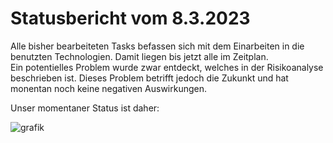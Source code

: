 # Statusbericht vom 8.3.2023


Alle bisher bearbeiteten Tasks befassen sich mit dem Einarbeiten in die benutzten Technologien.
Damit liegen bis jetzt alle im Zeitplan. <br>
Ein potentielles Problem wurde zwar entdeckt, welches in der Risikoanalyse beschrieben ist.
Dieses Problem betrifft jedoch die Zukunkt und hat monentan noch keine negativen Auswirkungen.

Unser momentaner Status ist daher:

![grafik](https://user-images.githubusercontent.com/101128608/223585134-072542c5-673e-46ef-afc6-24a940dd330c.png)



